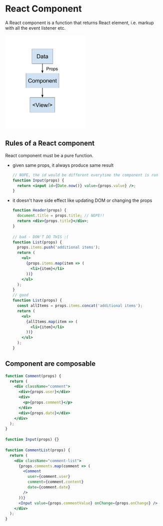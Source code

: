 # React Component

A React component is a function that returns React element, i.e. markup with all the event listener etc.

<img src="react-data-flow.png" alt="single data flow of react" height="300">

## Rules of a React component

React component must be a pure function.

- given same props, it always produce same result

  ```jsx
  // NOPE, the id would be different everytime the component is run
  function Input(props) {
    return <input id={Date.now()} value={props.value} />;
  }
  ```

- it doesn't have side effect like updating DOM or changing the props

  ```jsx
  function Header(props) {
    document.title = props.title; // NOPE!!
    return <div>{props.title}</div>;
  }

  // bad - DON'T DO THIS :(
  function List(props) {
    props.items.push('additional items');
    return (
      <ul>
        {props.items.map(item => (
          <li>{item}</li>
        ))}
      </ul>
    );
  }
  // good
  function List(props) {
    const allItems = props.items.concat('additional items');
    return (
      <ul>
        {allItems.map(item => (
          <li>{item}</li>
        ))}
      </ul>
    );
  }
  ```

## Component are composable

```jsx
function Comment(props) {
  return (
    <div className="comment">
      <div>{props.user}</div>
      <div>
        <p>{props.comment}</p>
      </div>
      <div>{props.date}</div>
    </div>
  );
}

function Input(props) {}

function CommentList(props) {
  return (
    <div className="comment-list">
      {props.comments.map(comment => (
        <Comment
          user={comment.user}
          comment={comment.content}
          date={comment.date}
        />
      ))}
      <Input value={props.commentValue} onChange={props.onChange} />
    </div>
  );
}
```
